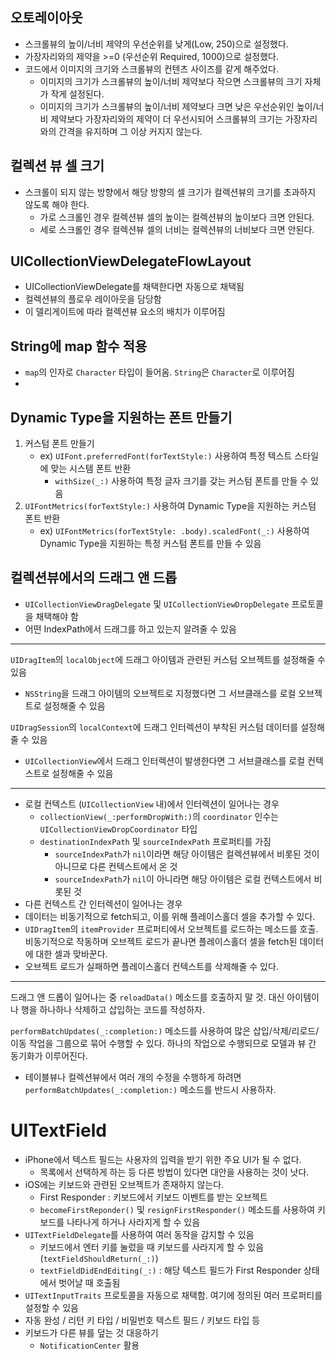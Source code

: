## 오토레이아웃

- 스크롤뷰의 높이/너비 제약의 우선순위를 낮게(Low, 250)으로 설정했다.
- 가장자리와의 제약을 >=0 (우선순위 Required, 1000)으로 설정했다.
- 코드에서 이미지의 크기와 스크롤뷰의 컨텐츠 사이즈를 같게 해주었다.
  - 이미지의 크기가 스크롤뷰의 높이/너비 제약보다 작으면 스크롤뷰의 크기 자체가 작게 설정된다.
  - 이미지의 크기가 스크롤뷰의 높이/너비 제약보다 크면 낮은 우선순위인 높이/너비 제약보다 가장자리와의 제약이 더 우선시되어 스크롤뷰의 크기는 가장자리와의 간격을 유지하며 그 이상 커지지 않는다.

## 컬렉션 뷰 셀 크기

- 스크롤이 되지 않는 방향에서 해당 방향의 셀 크기가 컬렉션뷰의 크기를 초과하지 않도록 해야 한다.
  - 가로 스크롤인 경우 컬렉션뷰 셀의 높이는 컬렉션뷰의 높이보다 크면 안된다.
  - 세로 스크롤인 경우 컬렉션뷰 셀의 너비는 컬렉션뷰의 너비보다 크면 안된다.

## UICollectionViewDelegateFlowLayout

- UICollectionViewDelegate를 채택한다면 자동으로 채택됨
- 컬렉션뷰의 플로우 레이아웃을 담당함
- 이 델리게이트에 따라 컬렉션뷰 요소의 배치가 이루어짐

## String에 map 함수 적용

- `map`의 인자로 `Character` 타입이 들어옴. `String`은 `Character`로 이루어짐
- 

## Dynamic Type을 지원하는 폰트 만들기

1. 커스텀 폰트 만들기
   - ex) `UIFont.preferredFont(forTextStyle:)` 사용하여 특정 텍스트 스타일에 맞는 시스템 폰트 반환
     - `withSize(_:)` 사용하여 특정 글자 크기를 갖는 커스텀 폰트를 만들 수 있음
2. `UIFontMetrics(forTextStyle:)` 사용하여 Dynamic Type을 지원하는 커스텀 폰트 반환
   - ex) `UIFontMetrics(forTextStyle: .body).scaledFont(_:)` 사용하여 Dynamic Type을 지원하는 특정 커스텀 폰트를 만들 수 있음

## 컬렉션뷰에서의 드래그 앤 드롭

- `UICollectionViewDragDelegate` 및 `UICollectionViewDropDelegate` 프로토콜을 채택해야 함
- 어떤 IndexPath에서 드래그를 하고 있는지 알려줄 수 있음

---

`UIDragItem`의 `localObject`에 드래그 아이템과 관련된 커스텀 오브젝트를 설정해줄 수 있음

- `NSString`을 드래그 아이템의 오브젝트로 지정했다면 그 서브클래스를 로컬 오브젝트로 설정해줄 수 있음

`UIDragSession`의 `localContext`에 드래그 인터렉션이 부착된 커스텀 데이터를 설정해줄 수 있음

- `UICollectionView`에서 드래그 인터렉션이 발생한다면 그 서브클래스를 로컬 컨텍스트로 설정해줄 수 있음

---

- 로컬 컨텍스트 (`UICollectionView` 내)에서 인터렉션이 일어나는 경우
  - `collectionView(_:performDropWith:)`의 `coordinator` 인수는 `UICollectionViewDropCoordinator` 타입
  - `destinationIndexPath` 및 `sourceIndexPath` 프로퍼티를 가짐
    - `sourceIndexPath`가 `nil`이라면 해당 아이템은 컬렉션뷰에서 비롯된 것이 아니므로 다른 컨텍스트에서 온 것
    - `sourceIndexPath`가 `nil`이 아니라면 해당 아이템은 로컬 컨텍스트에서 비롯된 것
-  다른 컨텍스트 간 인터렉션이 일어나는 경우
  - 데이터는 비동기적으로 fetch되고, 이를 위해 플레이스홀더 셀을 추가할 수 있다.
  - `UIDragItem`의 `itemProvider` 프로퍼티에서 오브젝트를 로드하는 메소드를 호출. 비동기적으로 작동하며 오브젝트 로드가 끝나면 플레이스홀더 셀을 fetch된 데이터에 대한 셀과 맞바꾼다.
  - 오브젝트 로드가 실패하면 플레이스홀더 컨텍스트를 삭제해줄 수 있다.

----

드래그 앤 드롭이 일어나는 중 `reloadData()` 메소드를 호출하지 말 것. 대신 아이템이나 행을 하나하나 삭제하고 삽입하는 코드를 작성하자.

`performBatchUpdates(_:completion:)` 메소드를 사용하여 많은 삽입/삭제/리로드/이동 작업을 그룹으로 묶어 수행할 수 있다. 하나의 작업으로 수행되므로 모델과 뷰 간 동기화가 이루어진다.

- 테이블뷰나 컬렉션뷰에서 여러 개의 수정을 수행하게 하려면 `performBatchUpdates(_:completion:)` 메소드를 반드시 사용하자.

# UITextField

- iPhone에서 텍스트 필드는 사용자의 입력을 받기 위한 주요 UI가 될 수 없다.
  - 목록에서 선택하게 하는 등 다른 방법이 있다면 대안을 사용하는 것이 낫다.
- iOS에는 키보드와 관련된 오브젝트가 존재하지 않는다.
  - First Responder : 키보드에서 키보드 이벤트를 받는 오브젝트
  - `becomeFirstReponder()` 및 `resignFirstResponder()` 메소드를 사용하여 키보드를 나타나게 하거나 사라지게 할 수 있음
- `UITextFieldDelegate`를 사용하여 여러 동작을 감지할 수 있음
  - 키보드에서 엔터 키를 눌렀을 때 키보드를 사라지게 할 수 있음 (`textFieldShouldReturn(_:)`)
  - `textFieldDidEndEditing(_:)` : 해당 텍스트 필드가 First Responder 상태에서 벗어날 때 호출됨
-  `UITextInputTraits` 프로토콜을 자동으로 채택함. 여기에 정의된 여러 프로퍼티를 설정할 수 있음
  - 자동 완성 / 리턴 키 타입 / 비밀번호 텍스트 필드 / 키보드 타입 등
- 키보드가 다른 뷰를 덮는 것 대응하기
  - `NotificationCenter` 활용